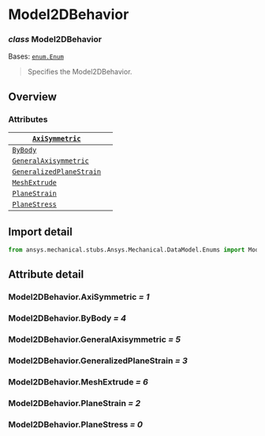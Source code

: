 # Model2DBehavior

### *class* Model2DBehavior

Bases: [`enum.Enum`](https://docs.python.org/3/library/enum.html#enum.Enum)

> Specifies the Model2DBehavior.

> <!-- !! processed by numpydoc !! -->

## Overview

### Attributes

| [`AxiSymmetric`](#Model2DBehavior.AxiSymmetric)                                                                                    |    |
|------------------------------------------------------------------------------------------------------------------------------------|----|
| [`ByBody`](#Model2DBehavior.ByBody)                                                                                                |    |
| [`GeneralAxisymmetric`](../../../ACT/Automation/Mechanical/GeneralAxisymmetric.md#GeneralAxisymmetric)                             |    |
| [`GeneralizedPlaneStrain`](../../../ACT/Automation/Mechanical/BoundaryConditions/GeneralizedPlaneStrain.md#GeneralizedPlaneStrain) |    |
| [`MeshExtrude`](../../../ACT/Automation/Mechanical/MeshExtrude.md#MeshExtrude)                                                     |    |
| [`PlaneStrain`](#Model2DBehavior.PlaneStrain)                                                                                      |    |
| [`PlaneStress`](#Model2DBehavior.PlaneStress)                                                                                      |    |

## Import detail

```python
from ansys.mechanical.stubs.Ansys.Mechanical.DataModel.Enums import Model2DBehavior
```

## Attribute detail

### Model2DBehavior.AxiSymmetric *= 1*

### Model2DBehavior.ByBody *= 4*

### Model2DBehavior.GeneralAxisymmetric *= 5*

### Model2DBehavior.GeneralizedPlaneStrain *= 3*

### Model2DBehavior.MeshExtrude *= 6*

### Model2DBehavior.PlaneStrain *= 2*

### Model2DBehavior.PlaneStress *= 0*
